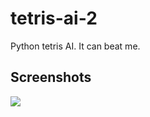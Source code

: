 # tetris-ai-2
 Python tetris AI. It can beat me.

## Screenshots
![](https://github.com/d-002/tetris-ai-2/assets/69427207/6ba1f109-c026-4e56-b4f7-8246f7b8c793)
